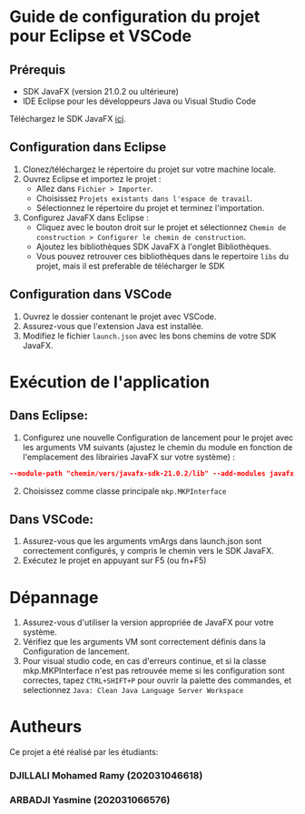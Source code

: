 # Guide de configuration du projet pour Eclipse et VSCode

## Prérequis

- SDK JavaFX (version 21.0.2 ou ultérieure)
- IDE Eclipse pour les développeurs Java ou Visual Studio Code

Téléchargez le SDK JavaFX [ici](https://gluonhq.com/products/javafx/).

## Configuration dans Eclipse

1. Clonez/téléchargez le répertoire du projet sur votre machine locale.
2. Ouvrez Eclipse et importez le projet :
   - Allez dans `Fichier > Importer`.
   - Choisissez `Projets existants dans l'espace de travail`.
   - Sélectionnez le répertoire du projet et terminez l'importation.
3. Configurez JavaFX dans Eclipse :
   - Cliquez avec le bouton droit sur le projet et sélectionnez `Chemin de construction > Configurer le chemin de construction`.
   - Ajoutez les bibliothèques SDK JavaFX à l'onglet Bibliothèques.
   - Vous pouvez retrouver ces bibliothèques dans le repertoire `libs` du projet, mais il est preferable de télécharger le SDK

## Configuration dans VSCode

1. Ouvrez le dossier contenant le projet avec VSCode.
2. Assurez-vous que l'extension Java est installée.
3. Modifiez le fichier `launch.json` avec les bons chemins de votre SDK JavaFX.

# Exécution de l'application

## Dans Eclipse:

1. Configurez une nouvelle Configuration de lancement pour le projet avec les arguments VM suivants (ajustez le chemin du module en fonction de l'emplacement des librairies JavaFX sur votre système) :
```json
--module-path "chemin/vers/javafx-sdk-21.0.2/lib" --add-modules javafx.controls,javafx.fxml
```
2. Choisissez comme classe principale `mkp.MKPInterface`

## Dans VSCode:

1. Assurez-vous que les arguments vmArgs dans launch.json sont correctement configurés, y compris le chemin vers le SDK JavaFX.
2. Exécutez le projet en appuyant sur F5 (ou fn+F5)

# Dépannage

1. Assurez-vous d'utiliser la version appropriée de JavaFX pour votre système.
2. Vérifiez que les arguments VM sont correctement définis dans la Configuration de lancement.
3. Pour visual studio code, en cas d'erreurs continue, et si la classe mkp.MKPInterface n'est pas retrouvée meme si les configuration sont correctes, tapez `CTRL+SHIFT+P` pour ouvrir la palette des commandes, et selectionnez `Java: Clean Java Language Server Workspace`

# Autheurs

Ce projet a été réalisé par les étudiants:
### DJILLALI Mohamed Ramy (202031046618)
### ARBADJI Yasmine (202031066576)

